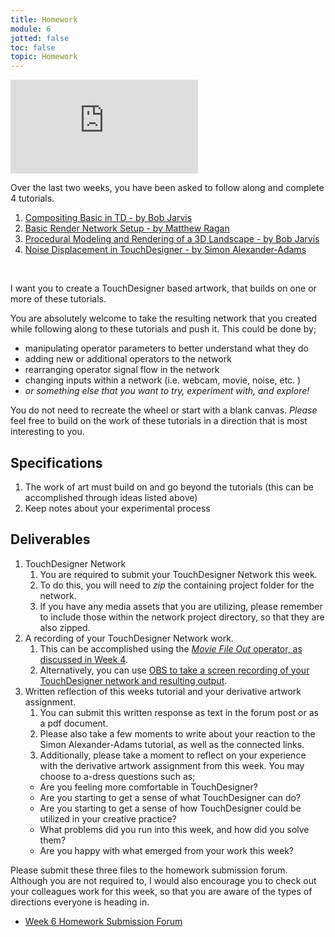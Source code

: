 ```yaml
---
title: Homework
module: 6
jotted: false
toc: false
topic: Homework
---
```


<div class="embed-responsive embed-responsive-16by9"><iframe class="embed-responsive-item" src="https://www.youtube.com/embed/_4_ZgdS_Frs" frameborder="0" allow="accelerometer; autoplay; encrypted-media; gyroscope; picture-in-picture" allowfullscreen></iframe></div>

Over the last two weeks, you have been asked to follow along and complete 4 tutorials.

1. [Compositing Basic in TD - by Bob Jarvis]({{site.baseurl}}/modules/week-5/basicCompositing/)
2. [Basic Render Network Setup - by Matthew Ragan]({{site.baseurl}}/modules/week-5/basicRender/)
3. [Procedural Modeling and Rendering of a 3D Landscape - by Bob Jarvis]({{site.baseurl}}/modules/week-5/proceduralGeometry/)
4. [Noise Displacement in TouchDesigner - by Simon Alexander-Adams]({{site.baseurl}}/modules/week-6/NoiseDisplacement/)

<br />


I want you to create a TouchDesigner based artwork, that builds on one or more of these tutorials.

You are absolutely welcome to take the resulting network that you created while following along to these tutorials and push it. This could be done by;

- manipulating operator parameters to better understand what they do
- adding new or additional operators to the network
- rearranging operator signal flow in the network
- changing inputs within a network (i.e. webcam, movie, noise, etc. )
- _or something else that you want to try, experiment with, and explore!_

You do not need to recreate the wheel or start with a blank canvas. _Please_ feel free to build on the work of these tutorials in a direction that is most interesting to you.

## Specifications

1. The work of art must build on and go beyond the tutorials (this can be accomplished through ideas listed above)
2. Keep notes about your experimental process


## Deliverables

1. TouchDesigner Network
	1. You are required to submit your TouchDesigner Network this week.
	2. To do this, you will need to _zip_ the containing project folder for the network.
	3. If you have any media assets that you are utilizing, please remember to include those within the network project directory, so that they are also zipped.
2. A recording of your TouchDesigner Network work.
	1. This can be accomplished using the [_Movie File Out_ operator, as discussed in Week 4]({{site.baseurl}}/modules/week-4/recordVideoOut/).
	2. Alternatively, you can use [OBS to take a screen recording of your TouchDesigner network and resulting output]({{site.baseurl}}/modules/week-4/captureYourDisplay/).
3. Written reflection of this weeks tutorial and your derivative artwork assignment.
	1. You can submit this written response as text in the forum post or as a pdf document.
	2. Please also take a few moments to write about your reaction to the Simon Alexander-Adams tutorial, as well as the connected links.
	3. Additionally, please take a moment to reflect on your experience with the derivative artwork assignment from this week. You may choose to a-dress questions such as;
      - Are you feeling more comfortable in TouchDesigner?
      - Are you starting to get a sense of what TouchDesigner can do?
      - Are you starting to get a sense of how TouchDesigner could be utilized in your creative practice?
      - What problems did you run into this week, and how did you solve them?
      - Are you happy with what emerged from your work this week?

Please submit these three files to the homework submission forum. Although you are not required to, I would also encourage you to check out your colleagues work for this week, so that you are aware of the types of directions everyone is heading in.

- [Week 6 Homework Submission Forum](https://moodle.umt.edu/mod/hsuforum/view.php?id=1685123)
